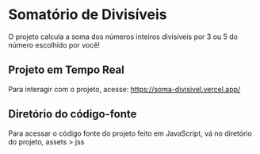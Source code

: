 # Somatório de Divisíveis

O projeto calcula a soma dos números inteiros divisíveis por 3 ou 5 do número escolhido por você!


## Projeto em Tempo Real

Para interagir com o projeto, acesse: https://soma-divisivel.vercel.app/

## Diretório do código-fonte

Para acessar o código fonte do projeto feito em JavaScript, vá no diretório do projeto, assets > jss
